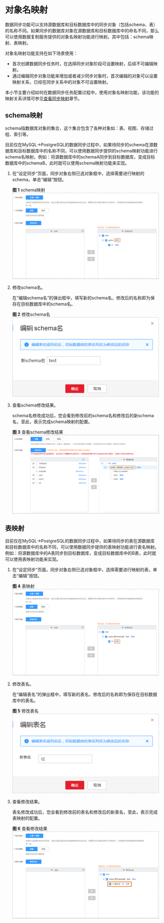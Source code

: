 # 对象名映射<a name="drs_10_0015"></a>

数据同步功能可以支持源数据库和目标数据库中的同步对象（包括schema、表）的名称不同。如果同步的数据库对象在源数据库和目标数据库中的命名不同，那么可以使用数据复制服务提供的对象名映射功能进行映射。其中包括：schema映射、表映射。

对象名映射功能支持在如下场景使用：

-   首次创建数据同步任务时，在选择同步对象阶段可设置映射，后续不可编辑映射。
-   通过编辑同步对象功能来增加或者减少同步对象时，首次编辑的对象可以设置映射关系，已经在同步关系中的对象不可设置映射。

本小节主要介绍如何在数据同步任务配置过程中，使用对象名映射功能，该功能的映射关系详情可参见[查看同步映射](查看同步映射.md)章节。

## schema映射<a name="section83221831447"></a>

schema指数据库对象的集合，这个集合包含了各种对象如：表、视图、存储过程、索引等。

目前仅在MySQL-\>PostgreSQL的数据同步过程中，如果待同步的schema在源数据库和目标数据库中的名称不同，可以使用数据同步提供的schema映射功能进行schema名映射。例如：将源数据库中的schemaA同步到目标数据库，变成目标数据库中的schemaB，此时就可以使用schema映射功能来实现。

1.  在“设定同步“页面，同步对象右侧已选对象框中，选择需要进行映射的schema，单击“编辑”按钮。

    **图 1**  schema映射<a name="fig124251051045"></a>  
    ![](figures/schema映射.png "schema映射")

2.  修改schema名。

    在“编辑schema名“的弹出框中，填写新的schema名，修改后的名称即为保存在目标数据库中的schema名。

    **图 2**  修改schema名<a name="fig442511516416"></a>  
    ![](figures/修改schema名.png "修改schema名")

3.  查看schema修改结果。

    schema名修改成功后，您会看到修改前的schema名和修改后的新schema名，至此，表示完成schema映射的配置。

    **图 3**  查看schema修改结果<a name="fig184257519415"></a>  
    ![](figures/查看schema修改结果.png "查看schema修改结果")


## 表映射<a name="section571204465917"></a>

目前仅在MySQL-\>PostgreSQL的数据同步过程中，如果待同步的表在源数据库和目标数据库中的名称不同，可以使用数据同步提供的表映射功能进行表名映射。例如：将源数据库中的A表同步到目标数据库，变成目标数据库中的B表，此时就可以使用表映射功能来实现。

1.  在“设定同步“页面，同步对象右侧已选对象框中，选择需要进行映射的表，单击“编辑”按钮。

    **图 4**  表映射<a name="fig1233589433"></a>  
    ![](figures/表映射.png "表映射")

2.  修改表名。

    在“编辑表名“的弹出框中，填写新的表名，修改后的名称即为保存在目标数据库中的表名。

    **图 5**  修改表名<a name="fig1972615421712"></a>  
    ![](figures/修改表名.png "修改表名")

3.  查看修改结果。

    表名修改成功后，您会看到修改前的表名和修改后的新表名，至此，表示完成表映射的配置。

    **图 6**  查看修改结果<a name="fig194379282216"></a>  
    ![](figures/查看表修改结果.png "查看表修改结果")



